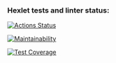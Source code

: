 ### Hexlet tests and linter status:
[![Actions Status](https://github.com/Matiika/java-project-99/actions/workflows/hexlet-check.yml/badge.svg)](https://github.com/Matiika/java-project-99/actions)

[![Maintainability](https://api.codeclimate.com/v1/badges/3aba4fb18a02d5213225/maintainability)](https://codeclimate.com/github/Matiika/java-project-99/maintainability)

[![Test Coverage](https://api.codeclimate.com/v1/badges/3aba4fb18a02d5213225/test_coverage)](https://codeclimate.com/github/Matiika/java-project-99/test_coverage)
